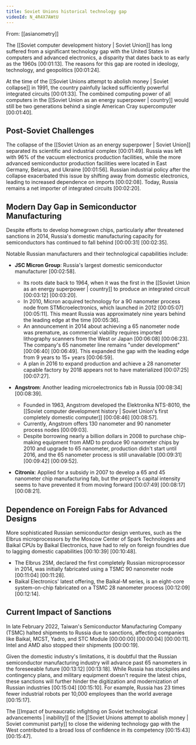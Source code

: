 ```yaml
---
title: Soviet Unions historical technology gap
videoId: N_4R4X7AWtU
---
```


From: [[asianometry]] <br/> 

The [[Soviet computer development history | Soviet Union]] has long suffered from a significant technology gap with the United States in computers and advanced electronics, a disparity that dates back to as early as the 1960s <a class="yt-timestamp" data-t="00:01:13">[00:01:13]</a>. The reasons for this gap are rooted in ideology, technology, and geopolitics <a class="yt-timestamp" data-t="00:01:24">[00:01:24]</a>.

At the time of the [[Soviet Unions attempt to abolish money | Soviet collapse]] in 1991, the country painfully lacked sufficiently powerful integrated circuits <a class="yt-timestamp" data-t="00:01:33">[00:01:33]</a>. The combined computing power of all computers in the [[Soviet Union as an energy superpower | country]] would still be two generations behind a single American Cray supercomputer <a class="yt-timestamp" data-t="00:01:40">[00:01:40]</a>.

## Post-Soviet Challenges
The collapse of the [[Soviet Union as an energy superpower | Soviet Union]] separated its scientific and industrial complex <a class="yt-timestamp" data-t="00:01:49">[00:01:49]</a>. Russia was left with 96% of the vacuum electronics production facilities, while the more advanced semiconductor production facilities were located in East Germany, Belarus, and Ukraine <a class="yt-timestamp" data-t="00:01:56">[00:01:56]</a>. Russian industrial policy after the collapse exacerbated this issue by shifting away from domestic electronics, leading to increased dependence on imports <a class="yt-timestamp" data-t="00:02:08">[00:02:08]</a>. Today, Russia remains a net importer of integrated circuits <a class="yt-timestamp" data-t="00:02:20">[00:02:20]</a>.

## Modern Day Gap in Semiconductor Manufacturing
Despite efforts to develop homegrown chips, particularly after threatened sanctions in 2014, Russia's domestic manufacturing capacity for semiconductors has continued to fall behind <a class="yt-timestamp" data-t="00:00:31">[00:00:31]</a> <a class="yt-timestamp" data-t="00:02:35">[00:02:35]</a>.

Notable Russian manufacturers and their technological capabilities include:

*   **JSC Micron Group**: Russia's largest domestic semiconductor manufacturer <a class="yt-timestamp" data-t="00:02:58">[00:02:58]</a>.
    *   Its roots date back to 1964, when it was the first in the [[Soviet Union as an energy superpower | country]] to produce an integrated circuit <a class="yt-timestamp" data-t="00:03:12">[00:03:12]</a> <a class="yt-timestamp" data-t="00:03:20">[00:03:20]</a>.
    *   In 2010, Micron acquired technology for a 90 nanometer process node from STMicroelectronics, which launched in 2012 <a class="yt-timestamp" data-t="00:05:07">[00:05:07]</a> <a class="yt-timestamp" data-t="00:05:11">[00:05:11]</a>. This meant Russia was approximately nine years behind the leading edge at the time <a class="yt-timestamp" data-t="00:05:36">[00:05:36]</a>.
    *   An announcement in 2014 about achieving a 65 nanometer node was premature, as commercial viability requires imported lithography scanners from the West or Japan <a class="yt-timestamp" data-t="00:06:08">[00:06:08]</a> <a class="yt-timestamp" data-t="00:06:23">[00:06:23]</a>. The company's 65 nanometer line remains "under development" <a class="yt-timestamp" data-t="00:06:40">[00:06:40]</a> <a class="yt-timestamp" data-t="00:06:49">[00:06:49]</a>. This expanded the gap with the leading edge from 9 years to 15+ years <a class="yt-timestamp" data-t="00:06:59">[00:06:59]</a>.
    *   A plan in 2016 to expand production and achieve a 28 nanometer capable factory by 2018 appears not to have materialized <a class="yt-timestamp" data-t="00:07:25">[00:07:25]</a> <a class="yt-timestamp" data-t="00:07:27">[00:07:27]</a>.

*   **Angstrom**: Another leading microelectronics fab in Russia <a class="yt-timestamp" data-t="00:08:34">[00:08:34]</a> <a class="yt-timestamp" data-t="00:08:39">[00:08:39]</a>.
    *   Founded in 1963, Angstrom developed the Elektronika NTS-8010, the [[Soviet computer development history | Soviet Union's first completely domestic computer]] <a class="yt-timestamp" data-t="00:08:46">[00:08:46]</a> <a class="yt-timestamp" data-t="00:08:57">[00:08:57]</a>.
    *   Currently, Angstrom offers 130 nanometer and 90 nanometer process nodes <a class="yt-timestamp" data-t="00:09:03">[00:09:03]</a>.
    *   Despite borrowing nearly a billion dollars in 2008 to purchase chip-making equipment from AMD to produce 90 nanometer chips by 2010 and upgrade to 65 nanometer, production didn't start until 2016, and the 65 nanometer process is still unavailable <a class="yt-timestamp" data-t="00:09:31">[00:09:31]</a> <a class="yt-timestamp" data-t="00:09:42">[00:09:42]</a> <a class="yt-timestamp" data-t="00:09:52">[00:09:52]</a>.

*   **Citronix**: Applied for a subsidy in 2007 to develop a 65 and 45 nanometer chip manufacturing fab, but the project's capital intensity seems to have prevented it from moving forward <a class="yt-timestamp" data-t="00:07:49">[00:07:49]</a> <a class="yt-timestamp" data-t="00:08:17">[00:08:17]</a> <a class="yt-timestamp" data-t="00:08:21">[00:08:21]</a>.

## Dependence on Foreign Fabs for Advanced Designs
More sophisticated Russian semiconductor design ventures, such as the Elbrus microprocessors by the Moscow Center of Spark Technologies and Baikal CPUs by Baikal Electronics, have had to rely on foreign foundries due to lagging domestic capabilities <a class="yt-timestamp" data-t="00:10:39">[00:10:39]</a> <a class="yt-timestamp" data-t="00:10:48">[00:10:48]</a>.

*   The Elbrus 2SM, declared the first completely Russian microprocessor in 2014, was initially fabricated using a TSMC 90 nanometer node <a class="yt-timestamp" data-t="00:11:04">[00:11:04]</a> <a class="yt-timestamp" data-t="00:11:28">[00:11:28]</a>.
*   Baikal Electronics' latest offering, the Baikal-M series, is an eight-core system-on-chip fabricated on a TSMC 28 nanometer process <a class="yt-timestamp" data-t="00:12:09">[00:12:09]</a> <a class="yt-timestamp" data-t="00:12:14">[00:12:14]</a>.

## Current Impact of Sanctions
In late February 2022, Taiwan's Semiconductor Manufacturing Company (TSMC) halted shipments to Russia due to sanctions, affecting companies like Baikal, MCST, Yadro, and STC Module <a class="yt-timestamp" data-t="00:00:00">[00:00:00]</a> <a class="yt-timestamp" data-t="00:00:04">[00:00:04]</a> <a class="yt-timestamp" data-t="00:00:11">[00:00:11]</a>. Intel and AMD also stopped their shipments <a class="yt-timestamp" data-t="00:00:19">[00:00:19]</a>.

Given the domestic industry's limitations, it is doubtful that the Russian semiconductor manufacturing industry will advance past 65 nanometers in the foreseeable future <a class="yt-timestamp" data-t="00:13:12">[00:13:12]</a> <a class="yt-timestamp" data-t="00:13:18">[00:13:18]</a>. While Russia has stockpiles and contingency plans, and military equipment doesn't require the latest chips, these sanctions will further hinder the digitization and modernization of Russian industries <a class="yt-timestamp" data-t="00:15:04">[00:15:04]</a> <a class="yt-timestamp" data-t="00:15:10">[00:15:10]</a>. For example, Russia has 23 times fewer industrial robots per 10,000 employees than the world average <a class="yt-timestamp" data-t="00:15:17">[00:15:17]</a>.

The [[Impact of bureaucratic infighting on Soviet technological advancements | inability]] of the [[Soviet Unions attempt to abolish money | Soviet communist party]] to close the widening technology gap with the West contributed to a broad loss of confidence in its competency <a class="yt-timestamp" data-t="00:15:43">[00:15:43]</a> <a class="yt-timestamp" data-t="00:15:47">[00:15:47]</a>.
